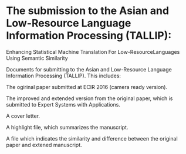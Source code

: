 # The submission to the Asian and Low-Resource Language Information Processing (TALLIP):

Enhancing Statistical Machine Translation For Low-ResourceLanguages Using Semantic Similarity

Documents for submitting to the Asian and Low-Resource Language Information Processing (TALLIP). This includes:

The ogirinal paper submitted at ECIR 2016 (camera ready version).

The improved and extended version from the original paper, which is submitted to Expert Systems with Applications.

A cover letter.

A highlight file, which summarizes the manuscript.

A file which indicates the similarity and difference between the original paper and extened manuscript.
